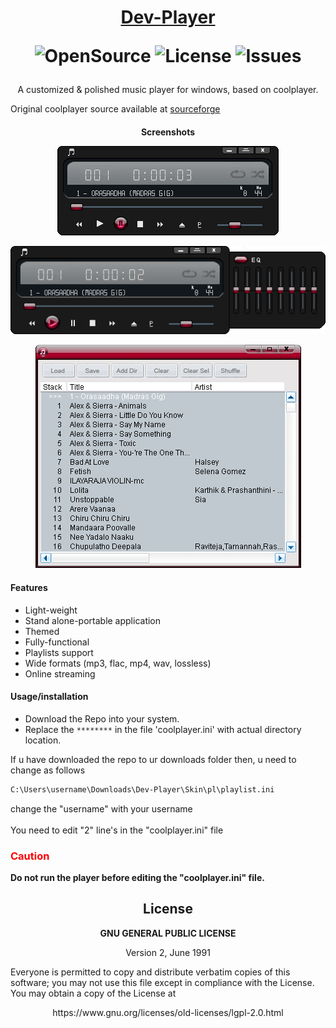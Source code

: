 <h1 align="center">
 
[Dev-Player](https://github.com/devallabharath/Dev-Player)

![OpenSource](https://img.shields.io/badge/OpenSource-Yes-green)
![License](https://img.shields.io/badge/License-GPL2-blue)
![Issues](https://img.shields.io/github/issues/devallabharath/Dev-Player?style=flat)

</h1>

<p align="center">
A customized & polished music player for windows, based on coolplayer.

Original coolplayer source available at [sourceforge](http://coolplayer.sourceforge.net/)

</p>

<h4 align="center"> Screenshots <br>
 
![Player](https://github.com/devallabharath/Dev-Player/blob/master/Screenshots/screen1.PNG "Player")

![Equilizer](https://github.com/devallabharath/Dev-Player/blob/master/Screenshots/screen2.PNG "Equilizer")

![Playlist](https://github.com/devallabharath/Dev-Player/blob/master/Screenshots/screen3.PNG "Playlist")

</h4>

#### Features
* Light-weight
* Stand alone-portable application
* Themed
* Fully-functional
* Playlists support
* Wide formats (mp3, flac, mp4, wav, lossless)
* Online streaming


#### Usage/installation
* Download the Repo into your system.
* Replace the <code>********</code> in the file 'coolplayer.ini' with actual directory location.

If u have downloaded the repo to ur downloads folder then, u need to change as follows


```sh
C:\Users\username\Downloads\Dev-Player\Skin\pl\playlist.ini
```

change the "username" with your username <br><br>
You need to edit "2" line's in the "coolplayer.ini" file

<h3 style="color:red"> Caution </h3>
<b>Do not run the player before editing the "coolplayer.ini" file.</b>


<h2 align="center"> License </h2>
<p align="center"><b> GNU GENERAL PUBLIC LICENSE </b></p>
<p align="center"> Version 2, June 1991 </p>
 Everyone is permitted to copy and distribute verbatim copies
 of this software; you may not use this file except in compliance with the License. You may obtain a copy of the License at
 <p align="center"> https://www.gnu.org/licenses/old-licenses/lgpl-2.0.html </p>
